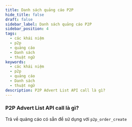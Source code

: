 ```yaml
---
title: Danh sách quảng cáo P2P
hide_title: false
draft: false
sidebar_label: Danh sách quảng cáo P2P
sidebar_position: 4
tags:
  - các khái niệm
  - p2p
  - quảng cáo
  - Danh sách
  - thuật ngữ
keywords:
  - các khái niệm
  - p2p
  - quảng cáo
  - Danh sách
  - thuật ngữ
description: P2P Advert List API call là gì?
---
```


### P2P Advert List API call là gì?

Trả về quảng cáo có sẵn để sử dụng với `p2p_order_create`
